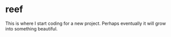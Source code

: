 # reef
This is where I start coding for a new project. Perhaps eventually it will grow into something beautiful. 
